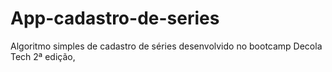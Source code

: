 # App-cadastro-de-series
Algoritmo simples de cadastro de séries desenvolvido no bootcamp Decola Tech 2ª edição,
